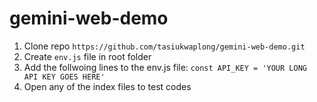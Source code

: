 # gemini-web-demo

1. Clone repo `https://github.com/tasiukwaplong/gemini-web-demo.git`
2. Create `env.js` file in root folder
3. Add the follwoing lines to the env.js file: `const API_KEY = 'YOUR LONG API KEY GOES HERE'`
4. Open any of the index files to test codes